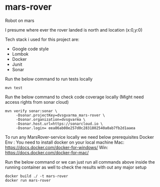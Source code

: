 # mars-rover
Robot on mars

I presume where ever the rover landed is north and location (x:0,y:0) 

Tech stack i used for this project are:

- Google code style 
- Lombok
- Docker
- Junit
- Sonar 

Run the below command to run tests locally 

```
mvn test
```


Run the below command to check code coverage locally (Might need access rights from sonar cloud)

```
mvn verify sonar:sonar \
     -Dsonar.projectKey=dvsgvarma_mars-rover \
     -Dsonar.organization=dvsgvarma \
     -Dsonar.host.url=https://sonarcloud.io \
     -Dsonar.login= eea86ab08e257d0c2831802540a0ab7fb2d1aaea
```


To run any MarsRover-service locally we need below prerequisites
Docker Env : You need to install docker on your local machine
Mac: https://docs.docker.com/docker-for-windows/
Win: https://docs.docker.com/docker-for-mac/

Run the below command or we can just run all commands above inside the running container as well to check the results
 with out any major setup
```
docker build ./ -t mars-rover
docker run mars-rover
```